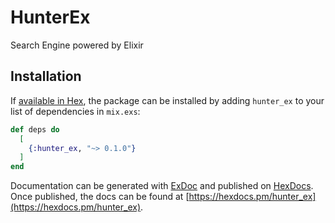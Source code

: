 # HunterEx

Search Engine powered by Elixir

## Installation

If [available in Hex](https://hex.pm/docs/publish), the package can be installed
by adding `hunter_ex` to your list of dependencies in `mix.exs`:

```elixir
def deps do
  [
    {:hunter_ex, "~> 0.1.0"}
  ]
end
```

Documentation can be generated with [ExDoc](https://github.com/elixir-lang/ex_doc)
and published on [HexDocs](https://hexdocs.pm). Once published, the docs can
be found at [https://hexdocs.pm/hunter_ex](https://hexdocs.pm/hunter_ex).
